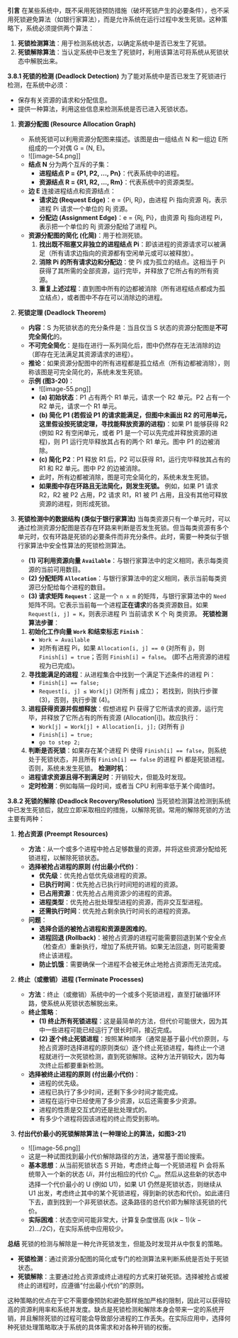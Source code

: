 **引言**
在某些系统中，既不采用死锁预防措施（破坏死锁产生的必要条件），也不采用死锁避免算法（如银行家算法），而是允许系统在运行过程中发生死锁。这种策略下，系统必须提供两个算法：
1.  **死锁检测算法**：用于检测系统状态，以确定系统中是否已发生了死锁。
2.  **死锁解除算法**：当认定系统中已发生了死锁时，利用该算法可将系统从死锁状态中解脱出来。

**3.8.1 死锁的检测 (Deadlock Detection)**
为了能对系统中是否已发生了死锁进行检测，在系统中必须：
*   保存有关资源的请求和分配信息。
*   提供一种算法，利用这些信息来检测系统是否已进入死锁状态。

1.  **资源分配图 (Resource Allocation Graph)**
    *   系统死锁可以利用资源分配图来描述。该图是由一组结点 N 和一组边 E所组成的一个对偶 G = (N, E)。
    * ![[image-54.png]]
    *   **结点 N** 分为两个互斥的子集：
        *   **进程结点 P = {P1, P2, ..., Pn}**：代表系统中的进程。
        *   **资源结点 R = {R1, R2, ..., Rm}**：代表系统中的资源类型。
    *   **边 E** 连接进程结点和资源结点：
        *   **请求边 (Request Edge)**：e = {Pi, Rj}，由进程 Pi 指向资源 Rj，表示进程 Pi 请求一个单位的 Rj 资源。
        *   **分配边 (Assignment Edge)**：e = {Rj, Pi}，由资源 Rj 指向进程 Pi，表示把一个单位的 Rj 资源分配给了进程 Pi。
    *   **资源分配图的简化 (化简)**：用于检测死锁。
        1.  **找出既不阻塞又非独立的进程结点 Pi**：即该进程的资源请求可以被满足（所有请求边指向的资源都有空闲单元或可以被释放）。
        2.  **消除 Pi 的所有请求边和分配边**：使 Pi 成为孤立的结点。这相当于 Pi 获得了其所需的全部资源，运行完毕，并释放了它所占有的所有资源。
        3.  **重复上述过程**：直到图中所有的边都被消除（所有进程结点都成为孤立结点），或者图中不存在可以消除边的进程。

2.  **死锁定理 (Deadlock Theorem)**
    *   **内容**：S 为死锁状态的充分条件是：当且仅当 S 状态的资源分配图是**不可完全简化**的。
    *   **不可完全简化**：是指在进行一系列简化后，图中仍然存在无法消除的边（即存在无法满足其资源请求的进程）。
    *   **推论**：如果资源分配图中的所有进程都是孤立结点（所有边都被消除），则称该图是可完全简化的，系统未发生死锁。
    *   **示例 (图3-20)**：
	    * ![[image-55.png]]
        *   **(a) 初始状态**：P1 占有两个 R1 单元，请求一个 R2 单元。P2 占有一个 R2 单元，请求一个 R1 单元。
        *   **(b) 简化 P1 (若假设 P1 的请求能满足，但图中未画出 R2 的可用单元，这里假设按死锁定理，寻找能释放资源的进程)**：如果 P1 能够获得 R2 (例如 R2 有空闲单元，或者 P1 是一个可以先完成并释放资源的进程)，则 P1 运行完毕释放其占有的两个 R1 单元。图中 P1 的边被消除。
        *   **(c) 简化 P2**：P1 释放 R1 后，P2 可以获得 R1，运行完毕释放其占有的 R1 和 R2 单元。图中 P2 的边被消除。
        *   此时，所有边都被消除，图是可完全简化的，系统未发生死锁。
        *   **如果图中存在环路且无法简化，则发生死锁。** 例如，如果 P1 请求 R2，R2 被 P2 占用，P2 请求 R1，R1 被 P1 占用，且没有其他可释放资源的进程，则形成死锁。

3.  **死锁检测中的数据结构 (类似于银行家算法)**
    当每类资源只有一个单元时，可以通过检测资源分配图是否存在环路来判断是否发生死锁。但当每类资源有多个单元时，仅有环路是死锁的必要条件而非充分条件。此时，需要一种类似于银行家算法中安全性算法的死锁检测算法。
    *   **(1) 可利用资源向量 `Available`**：与银行家算法中的定义相同，表示每类资源的当前可用数目。
    *   **(2) 分配矩阵 `Allocation`**：与银行家算法中的定义相同，表示当前每类资源已分配给每个进程的数目。
    *   **(3) 请求矩阵 `Request`**：这是一个 `n x m` 的矩阵，与银行家算法中的 `Need` 矩阵不同。它表示当前每一个进程**正在请求**的各类资源数目。如果 `Request[i, j] = K`，则表示进程 Pi 当前请求 K 个 Rj 类资源。
    **死锁检测算法步骤**：
    1.  **初始化工作向量 `Work` 和结束标志 `Finish`**：
        *   `Work = Available`
        *   对所有进程 Pi，如果 `Allocation[i, j] == 0` (对所有 j)，则 `Finish[i] = true`；否则 `Finish[i] = false`。 (即不占用资源的进程视为已完成)。
    2.  **寻找能满足的进程**：从进程集合中找到一个满足下述条件的进程 Pi：
        *   `Finish[i] == false;`
        *   `Request[i, j] ≤ Work[j]` (对所有 j 成立)；
        若找到，则执行步骤 (3)，否则，执行步骤 (4)。
    3.  **进程获得资源并假想释放**：假想进程 Pi 获得了它所请求的资源，运行完毕，并释放了它所占有的所有资源 (Allocation[i])。故应执行：
        *   `Work[j] = Work[j] + Allocation[i, j];` (对所有 j)
        *   `Finish[i] = true;`
        *   `go to step 2;`
    4.  **判断是否死锁**：如果存在某个进程 Pi 使得 `Finish[i] == false`，则系统处于死锁状态，并且所有 `Finish[i] == false` 的进程 Pi 都是死锁进程。否则，系统未发生死锁。
    **检测时机**：
    *   **进程请求资源且得不到满足时**：开销较大，但能及时发现。
    *   **定时检测**：例如每隔一段时间，或者当 CPU 利用率低于某个阈值时。

**3.8.2 死锁的解除 (Deadlock Recovery/Resolution)**
当死锁检测算法检测到系统中已发生死锁后，就应立即采取相应的措施，以解除死锁。常用的解除死锁的方法主要有两种：

1.  **抢占资源 (Preempt Resources)**
    *   **方法**：从一个或多个进程中抢占足够数量的资源，并将这些资源分配给死锁进程，以解除死锁状态。
    *   **选择被抢占进程的原则 (付出最小代价)**：
        *   **优先级**：优先抢占低优先级进程的资源。
        *   **已执行时间**：优先抢占已执行时间短的进程的资源。
        *   **已占用资源**：优先抢占占用资源少的进程的资源。
        *   **进程类型**：优先抢占批处理型进程的资源，而非交互型进程。
        *   **还需执行时间**：优先抢占剩余执行时间长的进程的资源。
    *   **问题**：
        *   **选择合适的被抢占进程和资源是困难的**。
        *   **进程回退 (Rollback)**：被抢占资源的进程可能需要回退到某个安全点（检查点）重新执行，增加了系统开销。如果无法回退，则可能需要终止该进程。
        *   **防止饥饿**：需要确保一个进程不会被无休止地抢占资源而无法完成。

2.  **终止（或撤销）进程 (Terminate Processes)**
    *   **方法**：终止（或撤销）系统中的一个或多个死锁进程，直至打破循环环路，使系统从死锁状态解脱出来。
    *   **终止策略**：
        *   **(1) 终止所有死锁进程**：这是最简单的方法，但代价可能很大，因为其中一些进程可能已经运行了很长时间，接近完成。
        *   **(2) 逐个终止死锁进程**：按照某种顺序（通常是基于最小代价原则，与抢占资源时选择进程的原则类似）逐个终止死锁进程，每终止一个进程就进行一次死锁检测，直到死锁解除。这种方法开销较大，因为每次终止后都要重新检测。
    *   **选择被终止进程的原则 (付出最小代价)**：
        *   进程的优先级。
        *   进程已执行了多少时间，还剩下多少时间才能完成。
        *   进程在运行中已经使用了多少资源，以后还需要多少资源。
        *   进程的性质是交互式的还是批处理式的。
        *   有多少个进程将因该进程的终止而受到影响。

3.  **付出代价最小的死锁解除算法 (一种理论上的算法，如图3-21)**
	* ![[image-56.png]]
    *   这是一种试图找到最小代价解除路径的方法，通常基于图论搜索。
    *   **基本思想**：从当前死锁状态 S 开始，考虑终止每一个死锁进程 Pi 会将系统带入一个新的状态 $Ui$，并付出相应的代价 $C_{ui}$。然后从这些新的状态中选择一个代价最小的 U (例如 U1)，如果 U1 仍然是死锁状态，则继续从 U1 出发，考虑终止其中的某个死锁进程，得到新的状态和代价。如此递归下去，直到找到一个非死锁状态。这条路径的总代价即为解除该死锁的代价。
    *   **实际困难**：状态空间可能非常大，计算复杂度很高 ($k(k-1)(k-2).../2C$)，在实际系统中应用较少。

**总结**
死锁的检测与解除是一种允许死锁发生，但能及时发现并从中恢复的策略。
*   **死锁检测**：通过资源分配图的简化或专门的检测算法来判断系统是否处于死锁状态。
*   **死锁解除**：主要通过抢占资源或终止进程的方式来打破死锁。选择被抢占或被终止的进程时，应遵循“付出最小代价”的原则。

这种策略的优点在于它不需要像预防和避免那样施加严格的限制，因此可以获得较高的资源利用率和系统并发度。缺点是死锁检测和解除本身会带来一定的系统开销，并且解除死锁的过程可能会导致部分进程的工作丢失。在实际应用中，选择何种死锁处理策略取决于系统的具体需求和对各种开销的权衡。